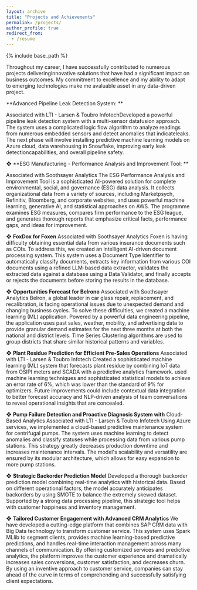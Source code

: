 ```yaml
---
layout: archive
title: "Projects and Achievements"
permalink: /projects/
author_profile: true
redirect_from:
  - /resume
---
```


{% include base_path %}


Throughout my career, I have successfully contributed to numerous projects deliveringinnovative solutions that have had a significant impact on business outcomes. My commitment to excellence and my ability to adapt to emerging technologies make me avaluable asset in any data-driven project.


**Advanced Pipeline Leak Detection System: **

Associated with LTI - Larsen & Toubro InfotechDeveloped a powerful pipeline leak detection system with a multi-sensor datafusion approach. The system uses a complicated logic flow algorithm to analyze
readings from numerous embedded sensors and detect anomalies that indicateleaks. The next phase will involve installing predictive machine learning models
on Azure cloud, data warehousing in Snowflake, improving early leak detectioncapabilities, and overall pipeline safety.


❖ **ESG Manufacturing - Performance Analysis and Improvement Tool: **

Associated with Soothsayer Analytics
The ESG Performance Analysis and Improvement Tool is a sophisticated
AI-powered solution for complete environmental, social, and governance (ESG)
data analysis. It collects organizational data from a variety of sources, including
Marketpsych, Refinitiv, Bloomberg, and corporate websites, and uses powerful
machine learning, generative AI, and statistical approaches on AWS. The
programme examines ESG measures, compares firm performance to the ESG
league, and generates thorough reports that emphasize critical facts,
performance gaps, and ideas for improvement.

❖ **FoxDox for Foxen**
Associated with Soothsayer Analytics
Foxen is having difficulty obtaining essential data from various insurance
documents such as COIs. To address this, we created an intelligent AI-driven
document processing system. This system uses a Document Type Identifier to
automatically classify documents, extracts key information from various COI
documents using a refined LLM-based data extractor, validates the extracted
data against a database using a Data Validator, and finally accepts or rejects the
documents before storing the results in the database.

❖ **Opportunities Forecast for Belrono**
Associated with Soothsayer Analytics
Belron, a global leader in car glass repair, replacement, and recalibration, is facing
operational issues due to unexpected demand and changing business cycles. To
solve these difficulties, we created a machine learning (ML) application. Powered
by a powerful data engineering pipeline, the application uses past sales, weather,
mobility, and advertising data to provide granular demand estimates for the next
three months at both the national and district levels. Time Series Clustering
algorithms are used to group districts that share similar historical patterns and
variables.

❖ **Plant Residue Prediction for Efficient Pre-Sales Operations**
Associated with LTI - Larsen & Toubro Infotech
Created a sophisticated machine learning (ML) system that forecasts plant
residue by combining IoT data from OSIPI meters and SCADA with a predictive
analytics framework. used machine learning techniques and sophisticated
statistical models to achieve an error rate of 6%, which was lower than the
standard of 9% for optimizers. Future improvements could include contextual
data integration to better forecast accuracy and NLP-driven analysis of team
conversations to reveal operational insights that are concealed.

❖ **Pump Failure Detection and Proactive Diagnosis System with**
Cloud-Based Analytics
Associated with LTI - Larsen & Toubro Infotech
Using Azure services, we implemented a cloud-based predictive maintenance
system for centrifugal pumps. The system uses machine learning to detect
anomalies and classify statuses while processing data from various pump
stations. This strategy greatly decreases production downtime and increases
maintenance intervals. The model's scalability and versatility are ensured by its
modular architecture, which allows for easy expansion to more pump stations.

❖ **Strategic Backorder Prediction Model**
Developed a thorough backorder prediction model combining real-time analytics
with historical data. Based on different operational factors, the model accurately
anticipates backorders by using SMOTE to balance the extremely skewed
dataset. Supported by a strong data processing pipeline, this strategic tool helps
with customer happiness and inventory management.

❖ **Tailored Customer Engagement with Advanced CRM Analytics**
We have developed a cutting-edge platform that combines SAP CRM data with
Big Data technology to transform customer service. This system uses Spark
MLlib to segment clients, provides machine learning-based predictive predictions,
and handles real-time interaction management across many channels of
communication. By offering customized services and predictive analytics, the
platform improves the customer experience and dramatically increases sales
conversions, customer satisfaction, and decreases churn. By using an inventive
approach to customer service, companies can stay ahead of the curve in terms
of comprehending and successfully satisfying client expectations.

